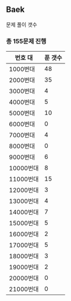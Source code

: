 ## Baek

문제 풀이 갯수

### 총 155문제 진행

번호 대 | 푼 갯수
--------- | -------
1000번대 | 48
2000번대 | 35
3000번대 | 4
4000번대 | 5
5000번대 | 10
6000번대 | 0
7000번대 | 4
8000번대 | 0
9000번대 | 6
10000번대 | 8
11000번대 | 15
12000번대 | 3
13000번대 | 4
14000번대 | 7
15000번대 | 5
16000번대 | 2
17000번대 | 5
18000번대 | 3
19000번대 | 2
20000번대 | 0
21000번대 | 0
